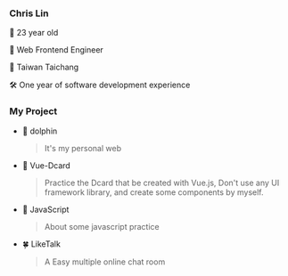 ### Chris Lin
🎂 23 year old

🌿 Web Frontend Engineer

🚩 Taiwan Taichang

🛠 One year of software development experience

### My Project

- 🐬 dolphin
  > It's my personal web

- 👤 Vue-Dcard
  > Practice the Dcard that be created with Vue.js,
  > Don't use any UI framework library,
  > and create some components by myself.
  
- 👑 JavaScript
  > About some javascript practice
  
- 🍀 LikeTalk
  > A Easy multiple online chat room
